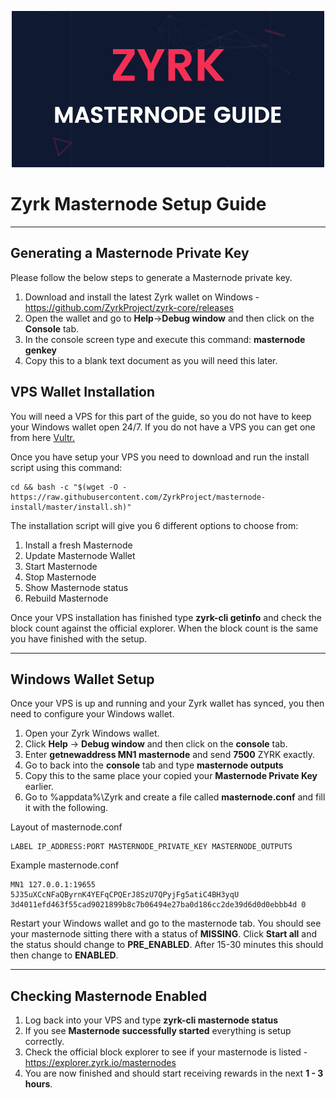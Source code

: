 <p align="center">
    <img src="https://github.com/ZyrkProject/masternode-install/blob/master/images/header.png">
</p>

# Zyrk Masternode Setup Guide
***

## Generating a Masternode Private Key

Please follow the below steps to generate a Masternode private key.

1.  Download and install the latest Zyrk wallet on Windows - https://github.com/ZyrkProject/zyrk-core/releases
2.  Open the wallet and go to **Help**->**Debug window** and then click on the **Console** tab.
3.  In the console screen type and execute this command: **masternode genkey**  
4.  Copy this to a blank text document as you will need this later.

## VPS Wallet Installation

You will need a VPS for this part of the guide, so you do not have to keep your Windows wallet open 24/7. 
If you do not have a VPS you can get one from here [Vultr.](https://www.vultr.com/?ref=8069528)

Once you have setup your VPS you need to download and run the install script using this command:

```
cd && bash -c "$(wget -O - https://raw.githubusercontent.com/ZyrkProject/masternode-install/master/install.sh)"
```

The installation script will give you 6 different options to choose from:

1. Install a fresh Masternode
2. Update Masternode Wallet
3. Start Masternode
4. Stop Masternode
5. Show Masternode status
6. Rebuild Masternode

Once your VPS installation has finished type **zyrk-cli getinfo** and check the block count against the official explorer.
When the block count is the same you have finished with the setup.
***

## Windows Wallet Setup

Once your VPS is up and running and your Zyrk wallet has synced, you then need to configure your Windows wallet.

1. Open your Zyrk Windows wallet.
2. Click **Help** -> **Debug window** and then click on the **console** tab.
3. Enter **getnewaddress MN1 masternode** and send **7500** ZYRK exactly.
4. Go to back into the **console** tab and type **masternode outputs**
5. Copy this to the same place your copied your **Masternode Private Key** earlier.
6. Go to %appdata%\Zyrk and create a file called **masternode.conf** and fill it with the following.

Layout of masternode.conf
```
LABEL IP_ADDRESS:PORT MASTERNODE_PRIVATE_KEY MASTERNODE_OUTPUTS
```

Example masternode.conf
```
MN1 127.0.0.1:19655 5J35uXCcNFaQByrnK4YEFqCPQErJ8SzU7QPyjFg5atiC4BH3yqU 3d4011efd463f55cad9021899b8c7b06494e27ba0d186cc2de39d6d0d0ebbb4d 0
```

Restart your Windows wallet and go to the masternode tab. You should see your masternode sitting there with a status of **MISSING**.
Click **Start all** and the status should change to **PRE_ENABLED**. After 15-30 minutes this should then change to **ENABLED**.
***

## Checking Masternode Enabled

1. Log back into your VPS and type **zyrk-cli masternode status**
2. If you see **Masternode successfully started** everything is setup correctly.
3. Check the official block explorer to see if your masternode is listed - https://explorer.zyrk.io/masternodes
4. You are now finished and should start receiving rewards in the next **1 - 3 hours**. 